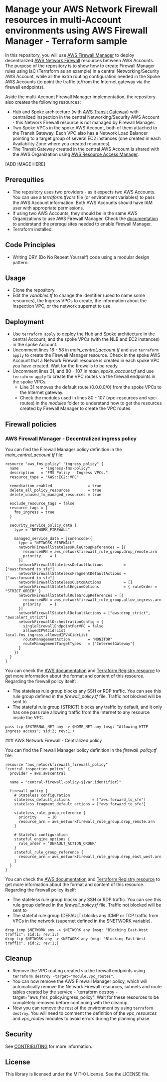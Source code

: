 # Manage your AWS Network Firewall resources in multi-Account environments using AWS Firewall Manager - Terraform sample

In this repository, you will use [AWS Firewall Manager](https://aws.amazon.com/firewall-manager/) to deploy decentralized [AWS Network Firewall](https://aws.amazon.com/network-firewall/) resources between AWS Accounts. The purpose of the repository is to show how to create Firewall Manager rules using IaC (Terraform as an example) in a central Networking/Security AWS Account, while all the extra routing configuration needed in the Spoke AWS Accounts (to point the traffic to/from the Internet gateway via the firewall endpoints).

Aside the multi-Account Firewall Manager implementation, the repository also creates the following resources:

* Hub and Spoke architecture (with [AWS Transit Gateway](https://aws.amazon.com/transit-gateway/)) with centralized inspection in the central Networking/Security AWS Account - this Network Firewall resource is not managed by Firewall Manager.
* Two Spoke VPCs in the spoke AWS Account, both of them attached to the Transit Gateway. Each VPC also has a Network Load Balancer pointing to a target group of several EC2 instances (one created in each Availability Zone where you created resources).
* The Transit Gateway created in the central AWS Account is shared with the AWS Organization using [AWS Resource Access Manager](https://aws.amazon.com/ram/).

[ADD IMAGE HERE]

## Prerequities

* The repository uses two providers - as it expects two AWS Accounts. You can use a *terraform.tfvars* file (or environment variables) to pass the AWS Account information. Both AWS Accounts should have IAM user with appropriate permissions.
* If using two AWS Accounts, they should be in the same AWS Organizations to use AWS Firewall Manager. Check the [documentation](https://docs.aws.amazon.com/waf/latest/developerguide/fms-prereq.html) to understand the prerequisites needed to enable Firewall Manager.
* Terraform installed.

## Code Principles

* Writing DRY (Do No Repeat Yourself) code using a modular design pattern.

## Usage

* Clone the repository.
* Edit the *variables.tf* to change the identifier (used to name some resources), the Ingress VPCs to create, the information about the Inspection VPC, or the network supernet to use.

## Deployment

* Use `terraform apply` to deploy the Hub and Spoke architecture in the central Account, and the spoke VPCs (with the NLB and EC2 instances) in the spoke Account.
* Uncomment lines 18 - 58 in *main_central_account.tf* and use `terraform apply` to create the Firewall Manager resource. Check in the spoke AWS Account that a Network Firewall resource is created in each spoke VPC you have created. Wait for the firewalls to be ready.
* Uncomment lines 31, and 80 - 107 in *main_spoke_account.tf* and use `terraform apply` to create the VPC routes via the firewall endpoints in the spoke VPCs.
  * Line 31 removes the default route (0.0.0.0/0) from the spoke VPCs to the Internet gateway.
  * Check the modules used in lines 80 - 107 (vpc-resources and vpc-routes) in the *modules* folder to understand how to get the resources created by Firewall Manager to create the VPC routes.

## Firewall policies

### AWS Firewall Manager - Decentralized ingress policy

You can find the Firewall Manager policy definition in the *main_central_account.tf* file:

```hcl
resource "aws_fms_policy" "ingress_policy" {
  name          = "ingress-fms-policy"
  description   = "FMS Policy - Ingress VPCs."
  resource_type = "AWS::EC2::VPC"

  remediation_enabled                = true
  delete_all_policy_resources        = true
  delete_unused_fm_managed_resources = true

  exclude_resource_tags = false
  resource_tags = {
    fms_ingress = true
  }

  security_service_policy_data {
    type = "NETWORK_FIREWALL"

    managed_service_data = jsonencode({
      type = "NETWORK_FIREWALL"
      networkFirewallStatelessRuleGroupReferences = [{
        resourceARN = aws_networkfirewall_rule_group.drop_remote.arn
        priority    = 1
      }]
      networkFirewallStatelessDefaultActions         = ["aws:forward_to_sfe"]
      networkFirewallStatelessFragmentDefaultActions = ["aws:forward_to_sfe"]
      networkFirewallStatelessCustomActions          = []
      networkFirewallStatefulEngineOptions           = { ruleOrder = "STRICT_ORDER" }
      networkFirewallStatefulRuleGroupReferences = [{
        resourceARN = aws_networkfirewall_rule_group.allow_ingress.arn
        priority    = 1
      }]
      networkFirewallStatefulDefaultActions = ["aws:drop_strict", "aws:alert_strict"]
      networkFirewallOrchestrationConfig = {
        singleFirewallEndpointPerVPC = false
        allowedIPV4CidrList          = local.fms_ingress_allowedIPV4CidrList
        routeManagementAction        = "MONITOR"
        routeManagementTargetTypes   = ["InternetGateway"]
      }
    })
  }
}
```

You can check the [AWS documentation](https://docs.aws.amazon.com/waf/latest/developerguide/network-firewall-policies.html) and [Terraform Registry resource](https://registry.terraform.io/providers/hashicorp/aws/latest/docs/resources/fms_policy) to get more information about the format and content of this resource. Regarding the firewall policy itself:

* The stateless rule group blocks any SSH or RDP traffic. You can see this rule group defined in the *firewall_policy.tf* file. Traffic not blocked will be sent to 
* The stateful rule group (STRICT) blocks any traffic by default, and it only has one pass rule allowing traffic from the Internet to any resource inside the VPC.

```
pass tcp $EXTERNAL_NET any -> $HOME_NET any (msg: "Allowing HTTP ingress access"; sid:2; rev:1;)
```

### AWS Network Firewall - Centralized policy

You can find the Firewall Manager policy definition in the *firewall_policy.tf* file:

```hcl
resource "aws_networkfirewall_firewall_policy" "central_inspection_policy" {
  provider = aws.awscentral

  name = "central-firewall-policy-${var.identifier}"

  firewall_policy {
    # Stateless configuration
    stateless_default_actions          = ["aws:forward_to_sfe"]
    stateless_fragment_default_actions = ["aws:forward_to_sfe"]

    stateless_rule_group_reference {
      priority     = 10
      resource_arn = aws_networkfirewall_rule_group.drop_remote.arn
    }

    # Stateful configuration
    stateful_engine_options {
      rule_order = "DEFAULT_ACTION_ORDER"
    }
    stateful_rule_group_reference {
      resource_arn = aws_networkfirewall_rule_group.drop_east_west.arn
    }
  }
}
```

You can check the [AWS documentation](https://docs.aws.amazon.com/network-firewall/latest/developerguide/what-is-aws-network-firewall.html) and [Terraform Registry resource](https://registry.terraform.io/providers/hashicorp/aws/latest/docs/resources/networkfirewall_firewall_policy) to get more information about the format and content of this resource. Regarding the firewall policy itself:

* The stateless rule group blocks any SSH or RDP traffic. You can see this rule group defined in the *firewall_policy.tf* file. Traffic not blocked will be sent to 
* The stateful rule group (DEFAULT) blocks any ICMP or TCP traffic from VPCs in the network (supernet defined in the $NETWORK variable).

```
drop icmp $NETWORK any -> $NETWORK any (msg: "Blocking East-West traffic"; sid:1; rev:1;)
drop tcp $NETWORK any -> $NETWORK any (msg: "Blocking East-West traffic"; sid:2; rev:1;)
```

## Cleanup

* Remove the VPC routing created via the firewall endpoints using `terraform destroy -target="module.vpc_routes"`.
* You can now remove the AWS Firewall Manager policy, which will automatically remove the Network Firewall resources, subnets and route tables created by the service - `terraform destroy -target="aws_fms_policy.ingress_policy". Wait for these resources to be completely removed before continuing with the cleanup.
* Now you can remove the rest of the environment by using `terraform destroy`. You will need to comment the definition of the *vpc_resources* and *vpc_routes* modules to avoid errors during the planning phase.

## Security

See [CONTRIBUTING](CONTRIBUTING.md#security-issue-notifications) for more information.

## License

This library is licensed under the MIT-0 License. See the LICENSE file.